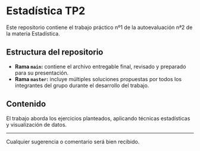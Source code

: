 # Estadística TP2

Este repositorio contiene el trabajo práctico nº1 de la autoevaluación nª2 de la materia Estadística.

## Estructura del repositorio

- **Rama `main`:** contiene el archivo entregable final, revisado y preparado para su presentación.
- **Rama `master`:** incluye múltiples soluciones propuestas por todos los integrantes del grupo durante el desarrollo del trabajo.

## Contenido

El trabajo aborda los ejercicios planteados, aplicando técnicas estadísticas y visualización de datos.

---

Cualquier sugerencia o comentario será bien recibido.
